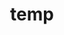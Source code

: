 ---
layout: page
title: temp
name: "Ioanna Thoma"
role: "Postdoctoral Researcher"
img: "assets/img/alumni/Ioanna"
importance: 8
github: "https://www.github.com/IoannaThoma"
after: "Research Associate in the Alan Turing Institute"
years: "2021-2023"
---